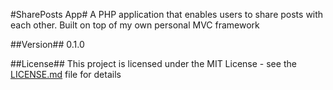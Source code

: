 #SharePosts App#
A PHP application that enables users to share posts with each other. Built on top of my own personal MVC framework

##Version##
0.1.0

##License##
This project is licensed under the MIT License - see the [LICENSE.md](https://opensource.org/licenses/MIT) file for details
